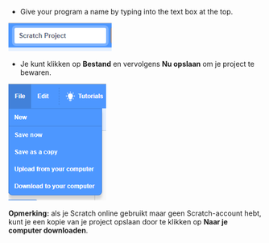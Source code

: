 + Give your program a name by typing into the text box at the top.

![scratch project name textbox](images/name.png)

+ Je kunt klikken op **Bestand** en vervolgens **Nu opslaan** om je project te bewaren.

![screenshot](images/save.png)

**Opmerking:** als je Scratch online gebruikt maar geen Scratch-account hebt, kunt je een kopie van je project opslaan door te klikken op **Naar je computer downloaden**.